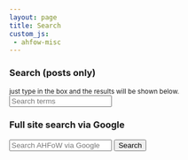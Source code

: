 ```yaml
---
layout: page
title: Search
custom_js:
 - ahfow-misc
---
```

<form>
  <div class="form-group">
    <label for="searchInput"><h3>Search (posts only)</h3></label>
    <small id="searchHelp" class="form-text text-muted">just type in the box and the results will be shown below.</small>
<div class="input-group mb-3">
  <span class="input-group-text" id="basic-addon1"><i class="bi bi-search"></i></span>
  <input  class="form-control form-control-lg" type="text" class="form-control" id="searchInput" placeholder="Search terms" aria-describedby="searchHelp">
</div>
  </div>
</form>


<ul id="searchResults" class="list-group list-group-flush"></ul>


<form id="gsearch">
  <div class="form-group">
    <label for="GsearchInput"><h3> Full site search via Google</h3></label>
<div class="input-group mb-3">
  <span class="input-group-text" id="basic-addon1"><i class="bi bi-search"></i></span>
  <input  class="form-control form-control-lg" type="text" class="form-control" id="q" placeholder="Search AHFoW via Google" aria-describedby="GsearchHelp">
    <button class="btn btn-outline-secondary" type="submit" id="button-addon2">Search</button>
</div>
  </div>
</form>

<script src="/js/simple-jekyll-search.min.js?202312240956"></script>
<script>
var sjs = SimpleJekyllSearch({
  searchInput: document.getElementById('searchInput'),
  resultsContainer: document.getElementById('searchResults'),
  json: '/search-min.json',
  searchResultTemplate: '<li class="list-group-item"><a href="https://www.fullofwishes.co.uk{url}">{series-title}{title}</a></li>',
  limit: 30
})
</script>
